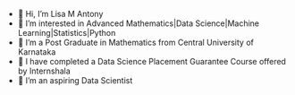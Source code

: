 - 👋 Hi, I’m Lisa M Antony
- 👀 I’m interested in Advanced Mathematics|Data Science|Machine Learning|Statistics|Python
- 🌱 I’m a Post Graduate in Mathematics from Central University of Karnataka
- 🌱 I have completed a Data Science Placement Guarantee Course offered by Internshala
- 💞️ I’m an aspiring Data Scientist  


<!---
Lisa-M-Antony/Lisa-M-Antony is a ✨ special ✨ repository because its `README.md` (this file) appears on your GitHub profile.
You can click the Preview link to take a look at your changes.
--->
